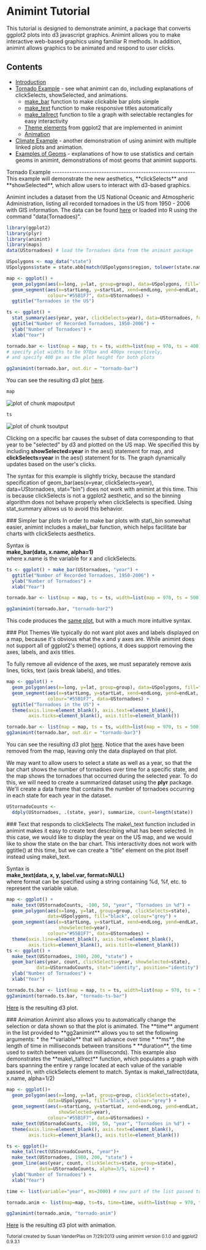Animint Tutorial
========================================================

This tutorial is designed to demonstrate animint, a package that converts ggplot2 plots into d3 javascript graphics. Animint allows you to make interactive web-based graphics using familiar R methods. In addition, animint allows graphics to be animated and respond to user clicks.

Contents
---------------------------------------------------------
* [Introduction](index.html#intro)
* [Tornado Example](#tornadoes) - see what animint can do, including explanations of clickSelects, showSelected, and animations. 
  * [make\_bar](#makebar) function to make clickable bar plots simple
  * [make\_text](#maketext) function to make responsive titles automatically
  * [make\_tallrect](#maketallrect) function to tile a graph with selectable rectangles for easy interactivity
  * [Theme elements](#themes) from ggplot2 that are implemented in animint
  * [Animation](#animation) 
* [Climate Example](climate.html) - another demonstration of using animint with multiple linked plots and animation.
* [Examples of Geoms](geoms.html) - explanations of how to use statistics and certain geoms in animint, demonstrations of most geoms that animint supports. 

<a name="tornadoes"/>
Tornado Example
----------------------------------------------------------
This example will demonstrate the new aesthetics, **clickSelects** and **showSelected**, which allow users to interact with d3-based graphics. 

Animint includes a dataset from the US National Oceanic and Atmospheric Administration, listing all recorded tornadoes in the US from 1950 - 2006 with GIS information. The data can be found [here](http://www.spc.noaa.gov/wcm/#data) or loaded into R using the command "data(Tornadoes)". 





```r
library(ggplot2)
library(plyr)
library(animint)
library(maps)
data(UStornadoes) # load the Tornadoes data from the animint package

USpolygons <- map_data("state")
USpolygons$state = state.abb[match(USpolygons$region, tolower(state.name))]

map <- ggplot() + 
  geom_polygon(aes(x=long, y=lat, group=group), data=USpolygons, fill="black", colour="grey") +
  geom_segment(aes(x=startLong, y=startLat, xend=endLong, yend=endLat, showSelected=year), 
               colour="#55B1F7", data=UStornadoes) +
  ggtitle("Tornadoes in the US")

ts <- ggplot() + 
  stat_summary(aes(year, year, clickSelects=year), data=UStornadoes, fun.y=length, geom="bar") + 
  ggtitle("Number of Recorded Tornadoes, 1950-2006") + 
  ylab("Number of Tornadoes") + 
  xlab("Year")

tornado.bar <- list(map = map, ts = ts, width=list(map = 970, ts = 400),  height=list(400)) 
# specify plot widths to be 970px and 400px respectively, 
# and specify 400 px as the plot height for both plots

gg2animint(tornado.bar, out.dir = "tornado-bar")
```

You can see the resulting d3 plot [here](tornado-bar/index.html). 

```r
map
```

![plot of chunk mapoutput](figure/mapoutput.png) 


```r
ts
```

![plot of chunk tsoutput](figure/tsoutput.png) 


Clicking on a specific bar causes the subset of data corresponding to that year to be "selected" by d3 and plotted on the US map. We specified this by including **showSelected=year** in the aes() statement for map, and **clickSelects=year** in the aes() statement for ts. The graph dynamically updates based on the user's clicks. 

The syntax for this example is slightly tricky, because the standard specification of geom\_bar(aes(x=year, clickSelects=year), data=UStornadoes, stat="bin") does not work with animint at this time. This is because clickSelects is not a ggplot2 aesthetic, and so the binning algorithm does not behave properly when clickSelects is specified. Using stat\_summary allows us to avoid this behavior. 

<a name="makebar"/>
### Simpler bar plots
In order to make bar plots with stat\_bin somewhat easier, animint includes a make\_bar function, which helps facilitate bar charts with clickSelects aesthetics. 

Syntax is  
**make\_bar(data, x.name, alpha=1)**  
where x.name is the variable for x and clickSelects. 


```r
ts <- ggplot() + make_bar(UStornadoes, "year") + 
  ggtitle("Number of Recorded Tornadoes, 1950-2006") + 
  ylab("Number of Tornadoes") + 
  xlab("Year")

tornado.bar <- list(map = map, ts = ts, width=list(map = 970, ts = 500),  height=list(500)) 

gg2animint(tornado.bar, "tornado-bar2")
```

This code produces the [same plot](tornado-bar2/index.html), but with a much more intuitive syntax. 

<a name="themes"/>
### Plot Themes
We typically do not want plot axes and labels displayed on a map, because it's obvious what the x and y axes are. While animint does not support all of ggplot2's theme() options, it does support removing the axes, labels, and axis titles. 

To fully remove all evidence of the axes, we must separately remove axis lines, ticks, text (axis break labels), and titles. 

```r
map <- ggplot() + 
  geom_polygon(aes(x=long, y=lat, group=group), data=USpolygons, fill="black", colour="grey") +
  geom_segment(aes(x=startLong, y=startLat, xend=endLong, yend=endLat, showSelected=year), 
               colour="#55B1F7", data=UStornadoes) +
  ggtitle("Tornadoes in the US") + 
  theme(axis.line=element_blank(), axis.text=element_blank(), 
        axis.ticks=element_blank(), axis.title=element_blank())

tornado.bar <- list(map = map, ts = ts, width=list(map = 970, ts = 500),  height=list(500)) 
gg2animint(tornado.bar, out.dir = "tornado-bar3")
```

You can see the resulting d3 plot [here](tornado-bar3/index.html). Notice that the axes have been removed from the map, leaving only the data displayed on that plot. 


We may want to allow users to select a state as well as a year, so that the bar chart shows the number of tornadoes over time for a specific state, and the map shows the tornadoes that occurred during the selected year. To do this, we will need to create a summarized dataset using the **plyr** package. We'll create a data frame that contains the number of tornadoes occurring in each state for each year in the dataset. 

```r
UStornadoCounts <-
  ddply(UStornadoes, .(state, year), summarize, count=length(state))
```

<a name="maketext"/>
### Text that responds to clickSelects
The make\_text function included in animint makes it easy to create text describing what has been selected. In this case, we would like to display the year on the US map, and we would like to show the state on the bar chart. This interactivity does not work with ggtitle() at this time, but we can create a "title" element on the plot itself instead using make\_text.  

Syntax is  
**make\_text(data, x, y, label.var, format=NULL)**  
where format can be specified using a string containing %d, %f, etc. to represent the variable value.

```r
map <- ggplot() + 
  make_text(UStornadoCounts, -100, 50, "year", "Tornadoes in %d") +
  geom_polygon(aes(x=long, y=lat, group=group, clickSelects=state),
               data=USpolygons, fill="black", colour="grey") +
  geom_segment(aes(x=startLong, y=startLat, xend=endLong, yend=endLat,
                   showSelected=year),
               colour="#55B1F7", data=UStornadoes) + 
  theme(axis.line=element_blank(), axis.text=element_blank(), 
        axis.ticks=element_blank(), axis.title=element_blank())
ts <- ggplot() + 
  make_text(UStornadoes, 1980, 200, "state") +
  geom_bar(aes(year, count, clickSelects=year, showSelected=state),
           data=UStornadoCounts, stat="identity", position="identity") + 
  ylab("Number of Tornadoes") + 
  xlab("Year")

tornado.ts.bar <- list(map = map, ts = ts, width=list(map = 970, ts = 500),  height=list(500)) 
gg2animint(tornado.ts.bar, "tornado-ts-bar")
```

[Here](tornado-ts-bar/index.html) is the resulting d3 plot.

<a name="animation"/>
### Animation
Animint also allows you to automatically change the selection or data shown so that the plot is animated. The **time** argument in the list provided to **gg2animint** allows you to set the following arguments: 
* the **variable** that will advance over time
* **ms**, the length of time in milliseconds between transitions
* **duration**, the time used to switch between values (in milliseconds).

<a name="maketallrect"/>
This example also demonstrates the **make\_tallrect** function, which populates a graph with bars spanning the entire y range located at each value of the variable passed in, with clickSelects element to match. Syntax is  
make\_tallrect(data, x.name, alpha=1/2)


```r
map <- ggplot()+
  geom_polygon(aes(x=long, y=lat, group=group, clickSelects=state),
               data=USpolygons, fill="black", colour="grey") +
  geom_segment(aes(x=startLong, y=startLat, xend=endLong, yend=endLat,
                   showSelected=year),
               colour="#55B1F7", data=UStornadoes) + 
  make_text(UStornadoCounts, -100, 50, "year", "Tornadoes in %d") +
  theme(axis.line=element_blank(), axis.text=element_blank(), 
        axis.ticks=element_blank(), axis.title=element_blank())

ts <- ggplot()+
  make_tallrect(UStornadoCounts, "year")+
  make_text(UStornadoes, 1980, 200, "state") +
  geom_line(aes(year, count, clickSelects=state, group=state),
            data=UStornadoCounts, alpha=3/5, size=4) + 
  ylab("Number of Tornadoes") + 
  xlab("Year")

time <- list(variable="year", ms=2000) # new part of the list passed to gg2animint().

tornado.anim <- list(map=map, ts=ts, time=time, width=list(map = 970, ts = 400),  height=list(400)) # pass the time object in as another object in the main list. 

gg2animint(tornado.anim, "tornado-anim")
```


[Here](tornado-anim/index.html) is the resulting d3 plot with animation.

<sub>Tutorial created by Susan VanderPlas on 7/29/2013 using animint version 0.1.0 and ggplot2 0.9.3.1</sub>
